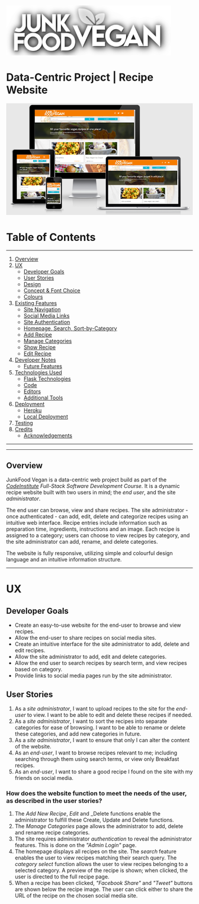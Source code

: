 ![Logo](/static/readme-assets/logo-readme.png)
# Data-Centric Project | Recipe Website
![AmIResponsive Screenshot](/static/readme-assets/responsive-screens.png)

# Table of Contents
<hr>

1. [Overview](#overview)
2. [UX](#ux)
    * [Developer Goals](#developer-goals)
    * [User Stories](#user-stories)
    * [Design](#design)
    * [Concept & Font Choice](#concept-and-font-choice)
    * [Colours](#colours)
3. [Existing Features](#Existing-Features)
    * [Site Navigation](#site-navigation)
    * [Social Media Links](#social-media-links)
    * [Site Authentication](#site-authentication)
    * [Homepage, Search, Sort-by-Category](#homepage/search/sort)
    * [Add Recipe](#add-recipe)
    * [Manage Categories](#manage-categories)
    * [Show Recipe](#show-recipe)
    * [Edit Recipe](#edit-recipe)
4. [Developer Notes](#developer-notes)
    * [Future Features](#future-features)
5. [Technologies Used](#technologies-used)
    * [Flask Technologies](#flask-technologies)
    * [Code](#code)
    * [Editors](#editors)
    * [Additional Tools](#additional-tools)
6. [Deployment](#deployment)
    * [Heroku](#heroku)
    * [Local Deployment](#local-deployment)
7. [Testing](#testing)
8. [Credits](#credits)
    * [Acknowledgements](#acknowledgements)

<hr>
<hr>

## Overview

JunkFood Vegan is a data-centric web project build as part of the _[CodeInstitute](http://www.codeinstitute.net/) Full-Stack Software Development Course._
It is a dynamic recipe website built with two users in mind; the _end user_, and the site _administrator_.

The end user can browse, view and share recipes. 
The site administrator - once authenticated - can add, edit, delete and categorize recipes using an intuitive web interface.
Recipe entries include information such as preparation time, ingredients, instructions and an image.
Each recipe is assigned to a category; users can choose to view recipes by category, and the site administrator can add, rename, and delete categories.

The website is fully responsive, utilizing simple and colourful design language and an intuitive information structure.

<hr>

# UX

## Developer Goals
* Create an easy-to-use website for the end-user to browse and view recipes.
* Allow the end-user to share recipes on social media sites.
* Create an intuitive interface for the site administrator to add, delete and edit recipes.
* Allow the site administrator to add, edit and delete categories.
* Allow the end user to search recipes by search term, and view recipes based on category.
* Provide links to social media pages run by the site administrator.

## User Stories
1. As a _site administrator_, I want to upload recipes to the site for the _end-user_ to view. I want to be able to edit and delete these recipes if needed.
2. As a _site administrator_, I want to sort the recipes into separate categories for ease of browsing. I want to be able to rename or delete these categories, and add new categories in future.
3. As a _site administrator_, I want to ensure that only I can alter the content of the website.
4. As an _end-user_, I want to browse recipes relevant to me; including searching through them using search terms, or view only Breakfast recipes.
5. As an _end-user_, I want to share a good recipe I found on the site with my friends on social media.
   
### How does the website function to meet the needs of the user, as described in the user stories?
1. The _Add New Recipe_, _Edit_ and _Delete functions enable the administrator to fulfill these Create, Update and Delete functions.
2. The _Manage Categories_ page allows the administrator to add, delete and rename recipe categories.
3. The site requires administrator _authentication_ to reveal the administrator features. This is done on the _"Admin Login"_ page.
4. The homepage displays all recipes on the site. The _search_ feature enables the user to view recipes matching their search query. The _category select_ function allows the user to view recipes belonging to a selected category. 
    A preview of the recipe is shown; when clicked, the user is directed to the full recipe page.
5. When a recipe has been clicked, _"Facebook Share"_ and _"Tweet"_ buttons are shown below the recipe image. The user can click either to share the URL of the recipe on the chosen social media site.

